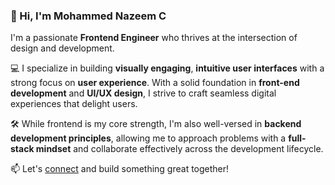 ### 👋 Hi, I'm Mohammed Nazeem C

I'm a passionate **Frontend Engineer** who thrives at the intersection of design and development.

💻 I specialize in building **visually engaging**, **intuitive user interfaces** with a strong focus on **user experience**. With a solid foundation in **front-end development** and **UI/UX design**, I strive to craft seamless digital experiences that delight users.

🛠️ While frontend is my core strength, I'm also well-versed in **backend development principles**, allowing me to approach problems with a **full-stack mindset** and collaborate effectively across the development lifecycle.

📫 Let's [connect](https://portfolio-nazeem-vjhp.vercel.app/) and build something great together!

